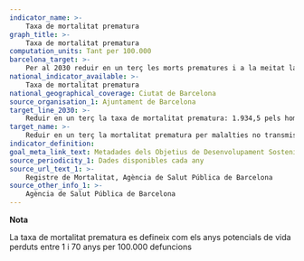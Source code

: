 ```yaml
---
indicator_name: >-
    Taxa de mortalitat prematura
graph_title: >-
    Taxa de mortalitat prematura
computation_units: Tant per 100.000
barcelona_target: >-
    Per al 2030 reduir en un terç les morts prematures i a la meitat la prevalença del patiment psicològic, així com incidir més en promoció de la salut
national_indicator_available: >-
    Taxa de mortalitat prematura
national_geographical_coverage: Ciutat de Barcelona
source_organisation_1: Ajuntament de Barcelona
target_line_2030: >-
    Reduir en un terç la taxa de mortalitat prematura: 1.934,5 pels homes and 1.317,1 per les dones
target_name: >-
    Reduir en un terç la mortalitat prematura per malalties no transmissibles, mitjançant la prevenció i el tractament, i promoure la salut mental i el benestar
indicator_definition:
goal_meta_link_text: Metadades dels Objetius de Desenvolupament Sostenible de les Nacions Unides (pdf 894kB)
source_periodicity_1: Dades disponibles cada any
source_url_text_1: >-
    Registre de Mortalitat, Agència de Salut Pública de Barcelona 
source_other_info_1: >-
    Agència de Salut Pública de Barcelona
---
```

**Nota**

La taxa de mortalitat prematura es defineix com els anys potencials de vida perduts entre 1 i 70 anys per 100.000 defuncions
